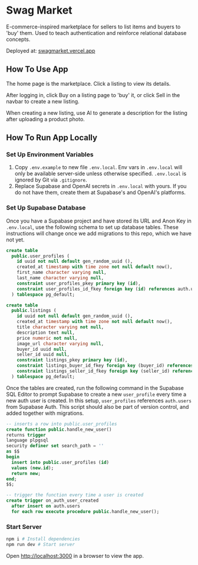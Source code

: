 # Swag Market

E-commerce-inspired marketplace for sellers to list items and buyers to 'buy' them. Used to teach authentication and reinforce relational database concepts.

Deployed at: [swagmarket.vercel.app](https://swagmarket.vercel.app)

## How To Use App

The home page is the marketplace. Click a listing to view its details.

After logging in, click Buy on a listing page to 'buy' it, or click Sell in the navbar to create a new listing.

When creating a new listing, use AI to generate a description for the listing after uploading a product photo.

## How To Run App Locally

### Set Up Environment Variables

1. Copy `.env.example` to new file `.env.local`. Env vars in `.env.local` will only be available server-side unless otherwise specified. `.env.local` is ignored by Git via `.gitignore`.
2. Replace Supabase and OpenAI secrets in `.env.local` with yours. If you do not have them, create them at Supabase's and OpenAI's platforms.

### Set Up Supabase Database

Once you have a Supabase project and have stored its URL and Anon Key in `.env.local`, use the following schema to set up database tables. These instructions will change once we add migrations to this repo, which we have not yet.

```sql
create table
  public.user_profiles (
    id uuid not null default gen_random_uuid (),
    created_at timestamp with time zone not null default now(),
    first_name character varying null,
    last_name character varying null,
    constraint user_profiles_pkey primary key (id),
    constraint user_profiles_id_fkey foreign key (id) references auth.users (id) on update cascade on delete cascade
  ) tablespace pg_default;

create table
  public.listings (
    id uuid not null default gen_random_uuid (),
    created_at timestamp with time zone not null default now(),
    title character varying not null,
    description text null,
    price numeric not null,
    image_url character varying null,
    buyer_id uuid null,
    seller_id uuid null,
    constraint listings_pkey primary key (id),
    constraint listings_buyer_id_fkey foreign key (buyer_id) references user_profiles (id),
    constraint listings_seller_id_fkey foreign key (seller_id) references user_profiles (id)
  ) tablespace pg_default;
```

Once the tables are created, run the following command in the Supabase SQL Editor to prompt Supabase to create a new `user_profile` every time a new auth user is created. In this setup, `user_profiles` references `auth.users` from Supabase Auth. This script should also be part of version control, and added together with migrations.

```sql
-- inserts a row into public.user_profiles
create function public.handle_new_user()
returns trigger
language plpgsql
security definer set search_path = ''
as $$
begin
  insert into public.user_profiles (id)
  values (new.id);
  return new;
end;
$$;

-- trigger the function every time a user is created
create trigger on_auth_user_created
  after insert on auth.users
  for each row execute procedure public.handle_new_user();
```

### Start Server

```zsh
npm i # Install dependencies
npm run dev # Start server
```

Open [http://localhost:3000](http://localhost:3000) in a browser to view the app.
